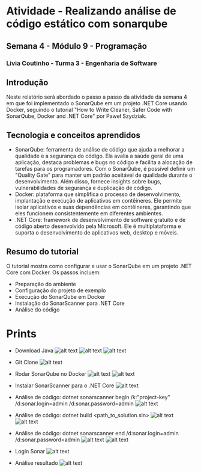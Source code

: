 # Atividade - Realizando análise de código estático com sonarqube
## Semana 4 - Módulo 9 - Programação
### Livia Coutinho - Turma 3 - Engenharia de Software

## Introdução

Neste relatório será abordado o passo a passo da atividade da semana 4 em que foi implementado o SonarQube em um projeto .NET Core usando Docker, seguindo o tutorial "How to Write Cleaner, Safer Code with SonarQube, Docker and .NET Core" por Paweł Szydziak.

## Tecnologia e conceitos aprendidos
- SonarQube: ferramenta de análise de código que ajuda a melhorar a qualidade e a segurança do código. Ela avalia a saúde geral de uma aplicação, destaca problemas e bugs no código e facilita a alocação de tarefas para os programadores. Com o SonarQube, é possível definir um "Quality Gate" para manter um padrão aceitável de qualidade durante o desenvolvimento. Além disso, fornece insights sobre bugs, vulnerabilidades de segurança e duplicação de código.
- Docker: plataforma que simplifica o processo de desenvolvimento, implantação e execução de aplicativos em contêineres. Ele permite isolar aplicativos e suas dependências em contêineres, garantindo que eles funcionem consistentemente em diferentes ambientes.
- .NET Core: framework de desenvolvimento de software gratuito e de código aberto desenvolvido pela Microsoft. Ele é multiplataforma e suporta o desenvolvimento de aplicativos web, desktop e móveis.

## Resumo do tutorial
O tutorial mostra como configurar e usar o SonarQube em um projeto .NET Core com Docker. Os passos incluem:

- Preparação do ambiente
- Configuração do projeto de exemplo
- Execução do SonarQube em Docker
- Instalação do SonarScanner para .NET Core
- Análise do código

# Prints

- Download Java
![alt text](image-1.png)
![alt text](image-2.png)
![alt text](image-3.png)

- Git Clone
![alt text](image.png)

- Rodar SonarQube no Docker
![alt text](image-4.png)
![alt text](image-5.png)

- Instalar SonarScanner para o .NET Core
![alt text](image-6.png)

- Análise de código: dotnet sonarscanner begin /k:"project-key" /d:sonar.login=admin /d:sonar.password=admin
![alt text](image-7.png)


- Análise de código: dotnet build <path_to_solution.sln>
![alt text](image-8.png)
![alt text](image-9.png)

- Análise de código: dotnet sonarscanner end /d:sonar.login=admin /d:sonar.password=admin
![alt text](image-10.png)
![alt text](image-11.png)

- Login Sonar
![alt text](image-12.png)

- Análise resultado
![alt text](image-13.png)